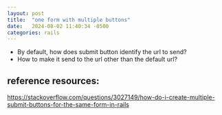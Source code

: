 ```yaml
---
layout: post
title:  "one form with multiple buttons"
date:   2024-08-02 11:40:34 -0500
categories: rails
---
```


- By default, how does submit button identify the url to send?
- How to make it send to the url other than the default url?


## reference resources:
https://stackoverflow.com/questions/3027149/how-do-i-create-multiple-submit-buttons-for-the-same-form-in-rails